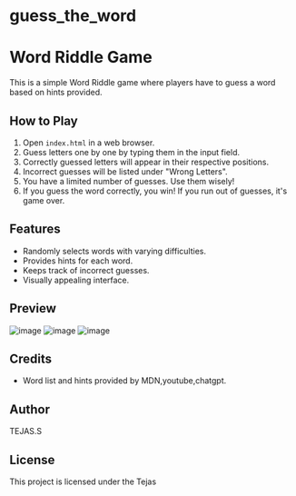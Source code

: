 # guess_the_word
# Word Riddle Game

This is a simple Word Riddle game where players have to guess a word based on hints provided.

## How to Play

1. Open `index.html` in a web browser.
2. Guess letters one by one by typing them in the input field.
3. Correctly guessed letters will appear in their respective positions.
4. Incorrect guesses will be listed under "Wrong Letters".
5. You have a limited number of guesses. Use them wisely!
6. If you guess the word correctly, you win! If you run out of guesses, it's game over.

## Features

- Randomly selects words with varying difficulties.
- Provides hints for each word.
- Keeps track of incorrect guesses.
- Visually appealing interface.

## Preview

![image](https://github.com/tejAspire/guess_the_word/assets/107415369/7b677a7f-155b-43ac-b6de-6ca7a14d60f9)
![image](https://github.com/tejAspire/guess_the_word/assets/107415369/4284d917-d180-4320-886c-7aafcc6813a8)
![image](https://github.com/tejAspire/guess_the_word/assets/107415369/5466528b-d2ec-44f8-b43e-56bc35d0b4a9)




## Credits

- Word list and hints provided by MDN,youtube,chatgpt.

## Author

TEJAS.S

## License

This project is licensed under the Tejas 

